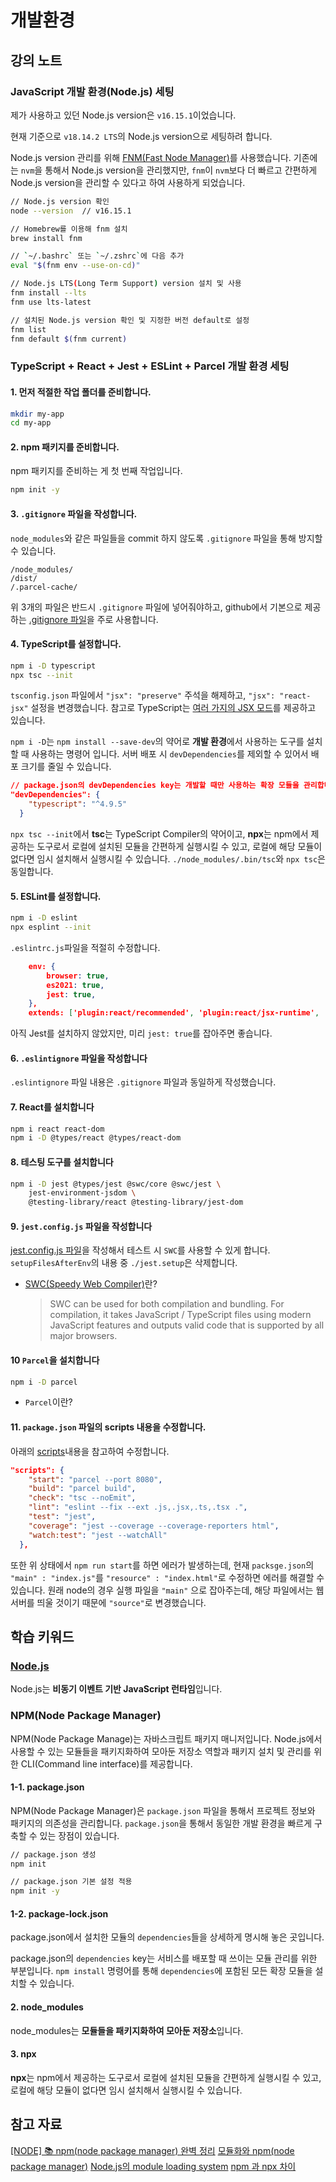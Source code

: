 # 개발환경

## 강의 노트

### JavaScript 개발 환경(Node.js) 세팅

제가 사용하고 있던 Node.js version은 `v16.15.1`이었습니다.&#x20;

현재 기준으로 `v18.14.2 LTS`의 Node.js version으로 세팅하려 합니다.

Node.js version 관리를 위해 [FNM(Fast Node Manager)](https://github.com/Schniz/fnm#using-a-script)를 사용했습니다. 기존에는 `nvm`을 통해서 Node.js version을 관리했지만, `fnm`이 `nvm`보다 더 빠르고 간편하게 Node.js version을 관리할 수 있다고 하여 사용하게 되었습니다.

```bash
// Node.js version 확인
node --version  // v16.15.1

// Homebrew를 이용해 fnm 설치
brew install fnm

// `~/.bashrc` 또는 `~/.zshrc`에 다음 추가
eval "$(fnm env --use-on-cd)"

// Node.js LTS(Long Term Support) version 설치 및 사용
fnm install --lts
fnm use lts-latest

// 설치된 Node.js version 확인 및 지정한 버전 default로 설정
fnm list
fnm default $(fnm current)
```

### TypeScript + React + Jest + ESLint + Parcel 개발 환경 세팅

#### 1. 먼저 적절한 작업 폴더를 준비합니다.

```bash
mkdir my-app
cd my-app
```

#### 2. npm 패키지를 준비합니다.

npm 패키지를 준비하는 게 첫 번째 작업입니다.

```bash
npm init -y
```

#### 3. `.gitignore` 파일을 작성합니다.

`node_modules`와 같은 파일들을 commit 하지 않도록 `.gitignore` 파일을 통해 방지할 수 있습니다.

```
/node_modules/
/dist/
/.parcel-cache/
```

위 3개의 파일은 반드시 `.gitignore` 파일에 넣어줘야하고, github에서 기본으로 제공하는 [.gitignore 파일](https://github.com/github/gitignore/blob/main/Node.gitignore)을 주로 사용합니다.

#### 4. TypeScript를 설정합니다.

```bash
npm i -D typescript
npx tsc --init
```

`tsconfig.json` 파일에서 `"jsx": "preserve"` 주석을 해제하고, `"jsx": "react-jsx"` 설정을 변경했습니다. 참고로 TypeScript는 [여러 가지의 JSX 모드](https://www.typescriptlang.org/ko/docs/handbook/jsx.html)를 제공하고 있습니다.

`npm i -D`는 `npm install --save-dev`의 약어로 **개발 환경**에서 사용하는 도구를 설치할 때 사용하는 명령어 입니다. 서버 배포 시 `devDependencies`를 제외할 수 있어서 배포 크기를 줄일 수 있습니다.

```json
// package.json의 devDependencies key는 개발할 때만 사용하는 확장 모듈을 관리합니다.
"devDependencies": {
    "typescript": "^4.9.5"
  }
```

`npx tsc --init`에서 **tsc**는 TypeScript Compiler의 약어이고, **npx**는 npm에서 제공하는 도구로서 로컬에 설치된 모듈을 간편하게 실행시킬 수 있고, 로컬에 해당 모듈이 없다면 임시 설치해서 실행시킬 수 있습니다. `./node_modules/.bin/tsc`와 `npx tsc`은 동일합니다.

#### 5. ESLint를 설정합니다.

```bash
npm i -D eslint
npx esplint --init
```

`.eslintrc.js`파일을 적절히 수정합니다.

```json
	env: {
		browser: true,
		es2021: true,
		jest: true,
	},
	extends: ['plugin:react/recommended', 'plugin:react/jsx-runtime', 'xo'],
```

아직 Jest를 설치하지 않았지만, 미리 `jest: true`를 잡아주면 좋습니다.

#### 6. `.eslintignore` 파일을 작성합니다

`.eslintignore` 파일 내용은 `.gitignore` 파일과 동일하게 작성했습니다.

#### 7. React를 설치합니다

```bash
npm i react react-dom
npm i -D @types/react @types/react-dom
```

#### 8. 테스팅 도구를 설치합니다

```bash
npm i -D jest @types/jest @swc/core @swc/jest \
    jest-environment-jsdom \
    @testing-library/react @testing-library/jest-dom
```

#### 9. `jest.config.js` 파일을 작성합니다

[jest.config.js 파일](https://github.com/ahastudio/CodingLife/blob/main/20220726/react/jest.config.js)을 작성해서 테스트 시 `SWC`를 사용할 수 있게 합니다. `setupFilesAfterEnv`의 내용 중 `./jest.setup`은 삭제합니다.

- [SWC(Speedy Web Compiler)](https://swc.rs/)란?

  > SWC can be used for both compilation and bundling. For compilation, it takes JavaScript / TypeScript files using modern JavaScript features and outputs valid code that is supported by all major browsers.

#### 10 `Parcel`을 설치합니다

```bash
npm i -D parcel
```

- `Parcel`이란?

#### 11. `package.json` 파일의 scripts 내용을 수정합니다.

아래의 [scripts](https://github.com/ahastudio/CodingLife/blob/main/20220726/react/package.json)내용을 참고하여 수정합니다.

```json
"scripts": {
    "start": "parcel --port 8080",
    "build": "parcel build",
    "check": "tsc --noEmit",
    "lint": "eslint --fix --ext .js,.jsx,.ts,.tsx .",
    "test": "jest",
    "coverage": "jest --coverage --coverage-reporters html",
    "watch:test": "jest --watchAll"
  },
```

또한 위 상태에서 `npm run start`를 하면 에러가 발생하는데, 현재 `packsge.json`의 `"main" : "index.js"`를 `"resource" : "index.html"`로 수정하면 에러를 해결할 수 있습니다. 원래 node의 경우 실행 파일을 `"main"` 으로 잡아주는데, 해당 파일에서는 웹 서버를 띄울 것이기 때문에 `"source"`로 변경했습니다.

## 학습 키워드

### [Node.js](https://nodejs.org/en/about/)

Node.js는 **비동기 이벤트 기반 JavaScript 런타임**입니다.

### NPM(Node Package Manager)

NPM(Node Package Manage)는 자바스크립트 패키지 매니저입니다. Node.js에서 사용할 수 있는 모듈들을 패키지화하여 모아둔 저장소 역할과 패키지 설치 및 관리를 위한 CLI(Command line interface)를 제공합니다.

#### 1-1. package.json

NPM(Node Package Manager)은 `package.json` 파일을 통해서 프로젝트 정보와 패키지의 의존성을 관리합니다. `package.json`을 통해서 동일한 개발 환경을 빠르게 구축할 수 있는 장점이 있습니다.

```bash
// package.json 생성
npm init

// package.json 기본 설정 적용
npm init -y
```

#### 1-2. package-lock.json

package.json에서 설치한 모듈의 `dependencies`들을 상세하게 명시해 놓은 곳입니다.

package.json의 `dependencies` key는 서비스를 배포할 때 쓰이는 모듈 관리를 위한 부분입니다. `npm install` 명령어를 통해 `dependencies`에 포함된 모든 확장 모듈을 설치할 수 있습니다.

#### 2. node_modules

node_modules는 **모듈들을 패키지화하여 모아둔 저장소**입니다.

#### 3. npx

**npx**는 npm에서 제공하는 도구로서 로컬에 설치된 모듈을 간편하게 실행시킬 수 있고, 로컬에 해당 모듈이 없다면 임시 설치해서 실행시킬 수 있습니다.

## 참고 자료

[\[NODE\] 📚 npm(node package manager) 완벽 정리](https://inpa.tistory.com/entry/NODE-%F0%9F%93%9A-%EB%85%B8%EB%93%9C-npmnode-package-manager)
[모듈화와 npm(node package manager)](https://poiemaweb.com/nodejs-npm)
[Node.js의 module loading system](https://poiemaweb.com/nodejs-module)
[npm 과 npx 차이](https://hanamon.kr/npm-npx-%EC%B0%A8%EC%9D%B4/)
